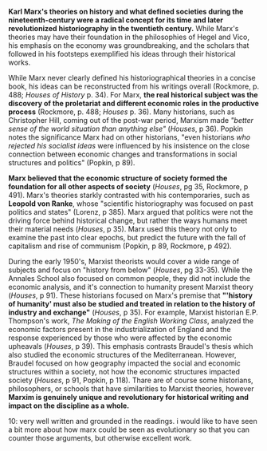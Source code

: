 **Karl Marx's theories on history and what defined societies during the nineteenth-century were a radical concept for its time and later revolutionized historiography in the twentieth century.** While Marx's theories may have their foundation in the philosophies of Hegel and Vico, his emphasis on the economy was groundbreaking, and the scholars that followed in his footsteps exemplified his ideas through their historical works.

While Marx never clearly defined his historiographical theories in a concise book, his ideas can be reconstructed from his writings overall (Rockmore, p. 488; _Houses of History_ p. 34). For Marx, **the real historical subject was the discovery of the proletariat and different economic roles in the productive process** (Rockmore, p. 488; _Houses_ p. 36). Many historians, such as Christopher Hill, coming out of the post-war period, Marxism made _"better sense of the world situation than anything else"_ (_Houses_, p 36). Popkin notes the significance Marx had on other historians, "even historians _who rejected his socialist ideas_ were influenced by his insistence on the close connection between economic changes and transformations in social structures and politics" (Popkin, p 89).

**Marx believed that the economic structure of society formed the foundation for all other aspects of society** (_Houses_, pg 35, Rockmore, p 491). Marx's theories starkly contrasted with his contemporaries, such as **Leopold von Ranke**, whose "scientific historiography was focused on past politics and states" (Lorenz, p 385). Marx argued that politics were not the driving force behind historical change, but rather the ways humans meet their material needs (_Houses_, p 35). Marx used this theory not only to examine the past into clear epochs, but predict the future with the fall of capitalism and rise of communism (Popkin, p 89, Rockmore, p 492).

During the early 1950's, Marxist theorists would cover a wide range of subjects and focus on "history from below" (_Houses_, pg 33-35). While the Annales School also focused on common people, they did not include the economic analysis, and it's connection to humanity present Marxist theory (_Houses_, p 91). These historians focused on Marx's premise that **"'history of humanity' must also be studied and treated in relation to the history of industry and exchange"** (_Houses_, p 35). For example, Marxist historian E.P. Thompson's work, _The Making of the English Working Class_, analyzed the economic factors present in the industrialization of England and the response experienced by those who were affected by the economic upheavals (_Houses_, p 39). This emphasis contrasts Braudel's thesis which also studied the economic structures of the Mediterranean. However, Braudel focused on how geography impacted the social and economic structures within a society, not how the economic structures impacted society (_Houses_, p 91, Popkin, p 118). Thare are of course some historians, philosophers, or schools that have similarities to Marxist theories, however **Marxim is genuinely unique and revolutionary for historical writing and impact on the discipline as a whole.** 

10: very well written and grounded in the readings. i would like to have seen a bit more about how marx could be seen as evolutionary so that you can counter those arguments, but otherwise excellent work. 
